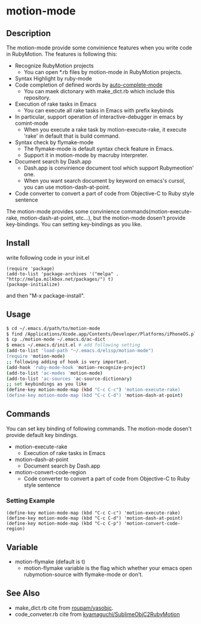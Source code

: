 # motion-mode
## Description

The motion-mode provide some convinience features when you write code in RubyMotion.
The features is following this:

* Recognize RubyMotion projects
  * You can open *.rb files by motion-mode in RubyMotion projects.
* Syntax Highlight by ruby-mode
* Code completion of defined words by [auto-complete-mode](http://github.com/auto-complete/auto-complete)
  * You can maek dictonary with make_dict.rb which include this repository.
* Execution of rake tasks in Emacs
  * You can execute all rake tasks in Emacs with prefix keybinds
* In particular, support operation of interactive-debugger in emacs by comint-mode
  * When you execute a rake task by motion-execute-rake, it execute 'rake' in default that is build command.
* Syntax check by flymake-mode
  * The flymake-mode is default syntax check feature in Emacs.
  * Support it in motion-mode by macruby interpreter.
* Document search by Dash.app
  * Dash.app is convinience document tool which support Rubymeotion' one.
  * When you want search document by keyword on emacs's cursol, you can use motion-dash-at-point.
* Code converter to convert a part of code from Objective-C to Ruby style sentence

The motion-mode provides some convinience commands(motion-execute-rake, motion-dash-at-point, etc...),
but the motion-mode dosen't provide key-bindings. You can setting key-bindings as you like.

## Install

write following code in your init.el

```emacs
(require 'package)
(add-to-list 'package-archives '("melpa" . "http://melpa.milkbox.net/packages/") t)
(package-initialize)
```

and then "M-x package-install".

## Usage
```sh
$ cd ~/.emacs.d/path/to/motion-mode
$ find /Applications/Xcode.app/Contents/Developer/Platforms/iPhoneOS.platform/Developer/SDKs/iPhoneOS6.1.sdk/System/Library/Frameworks -name "*.h" | xargs ruby bin/make_dict.rb
$ cp ./motion-mode ~/.emacs.d/ac-dict
$ emacs ~/.emacs.d/init.el # add following setting
(add-to-list 'load-path "~/.emacs.d/elisp/motion-mode")
(require 'motion-mode)
;; following adding of hook is very important.
(add-hook 'ruby-mode-hook 'motion-recognize-project)
(add-to-list 'ac-modes 'motion-mode)
(add-to-list 'ac-sources 'ac-source-dictionary)
;; set keybindings as you like
(define-key motion-mode-map (kbd "C-c C-c") 'motion-execute-rake)
(define-key motion-mode-map (kbd "C-c C-d") 'motion-dash-at-point)
```
## Commands
You can set key binding of following commands. The motion-mode dosen't provide default key bindings.

* motion-execute-rake
  * Execution of rake tasks in Emacs
* motion-dash-at-point
  * Document search by Dash.app
* motion-convert-code-region
  * Code converter to convert a part of code from Objective-C to Ruby style sentence

### Setting Example
```elisp
(define-key motion-mode-map (kbd "C-c C-c") 'motion-execute-rake)
(define-key motion-mode-map (kbd "C-c C-d") 'motion-dash-at-point)
(define-key motion-mode-map (kbd "C-c C-p") 'motion-convert-code-region)
```

## Variable
* motion-flymake (default is t)
  * motion-flymake variable is the flag which whether your emacs open rubymotion-source with flymake-mode or don't.

## See Also
* make_dict.rb cite from [roupam/yasobjc](https://github.com/roupam/yasobjc).
* code_conveter.rb cite from [kyamaguchi/SublimeObjC2RubyMotion](https://github.com/kyamaguchi/SublimeObjC2RubyMotion)
